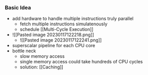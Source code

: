 ### Basic Idea
+ add hardware to handle multiple instructions truly parallel
	+ fetch multiple instructions simulatenously
	+ schedule [[Multi-Cycle Execution]]
+ ![[Pasted image 20230117122218.png]]
	+ ![[Pasted image 20230117122241.png]]
+ superscalar pipeline for each CPU core
+ bottle neck
	+ slow memory access
	+ single memory access could take hundreds of CPU cycles
	+ solution: [[Caching]]

